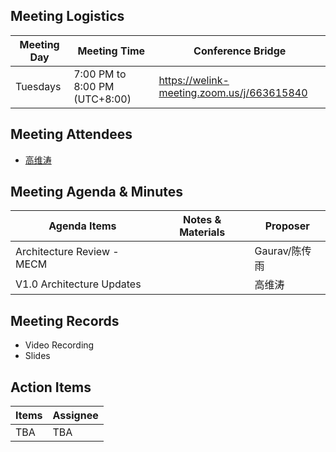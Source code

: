 ## Meeting Logistics

| Meeting Day  |  Meeting Time  | Conference Bridge  |
|---|---|---|
| Tuesdays  | 7:00 PM to 8:00 PM (UTC+8:00)   |  https://welink-meeting.zoom.us/j/663615840  |


## Meeting Attendees
- [高维涛](https://gitee.com/Gao_Victor)

## Meeting Agenda & Minutes
|  Agenda Items  |  Notes & Materials   |  Proposer |
|---|---|---|
| Architecture Review - MECM |  | Gaurav/陈传雨 |
| V1.0 Architecture Updates  |    | 高维涛 |


## Meeting Records
- Video Recording
- Slides


## Action Items
|  Items | Assignee   |
|---|---|
| TBA | TBA |



